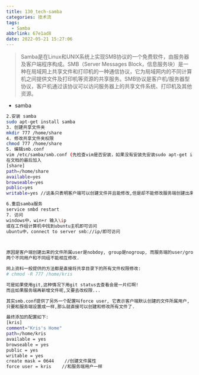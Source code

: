```yaml
---
title: 130_tech-samba
categories: 技术流
tags:
  - Samba
abbrlink: 67e1ad8
date: 2022-05-21 15:27:06
---
```


> Samba是在Linux和UNIX系统上实现SMB协议的一个免费软件，由服务器及客户端程序构成。SMB（Server Messages Block，信息服务块）是一种在局域网上共享文件和打印机的一种通信协议，它为局域网内的不同计算机之间提供文件及打印机等资源的共享服务。SMB协议是客户机/服务器型协议，客户机通过该协议可以访问服务器上的共享文件系统、打印机及其他资源。

<!-- more -->

- samba

```bash
2.安装 samba
sudo apt-get install samba
3. 创建共享文件夹
mkdir 777 /home/share
4. 修改共享文件夹权限
chmod 777 /home/share
5. 编辑smb.conf
vim /etc/samba/smb.conf (先检查vim是否安装，如果没有安装先安装sudo apt-get install vim)
在文档的最后加入
[share]
path=/home/share
available=yes
browseable=yes
public=yes
writable=yes //这条只表明客户端可以创建文件并且能修改,但是却不能修改服务端创建出来的文件.

6.重启samba服务
service smbd restart
7. 访问
windows中，win+r 输入\ip
或在工作组计算机中找到ubuntu主机即可访问
ubuntu中，connect to server smb://ip/即可访问



原因是客户端创建出来的文件所属user是nobdoy, group是nogroup, 而服务端的user/group是kris/kris.
两个不同用户和不同组不能相互修改.

网上资料一般提供的方法都是直接将共享目录下的所有文件权限修改:
# chmod -R 777 /home/kris

可是如果使用git,这种情况下用git status去查看会是一片红啊!
而且如果服务端再新增文件呢,又要去改权限...

其实smb.conf提供了另外一个配置叫force user, 它表示客户端默认创建的文件所属用户,
只要和服务端设置成一样,那么就直接可以创建和修改所有文件了.

最终添加的配置如下:
[kris]
comment="Kris's Home"
path=/home/kris
available = yes
browseable = yes
public = yes
writable = yes
create mask = 0644    //创建文件属性
force user = kris    //和服务端用户一样
```

